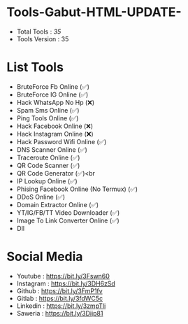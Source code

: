 # Tools-Gabut-HTML-UPDATE-
- Total Tools : <i>35</i><br>
- Tools Version : 35
# List Tools
- BruteForce Fb Online (✅)<br>
- BruteForce IG Online (✅)<br>
- Hack WhatsApp No Hp (❌)<br>
- Spam Sms Online (✅)<br>
- Ping Tools Online (✅)<br>
- Hack Facebook Online (❌)<br>
- Hack Instagram Online (❌)<br>
- Hack Password Wifi Online (✅)<br>
- DNS Scanner Online (✅)<br>
- Traceroute Online (✅)<br>
- QR Code Scanner (✅)<br>
- QR Code Generator (✅)<br
- IP Lookup Online (✅)<br>
- Phising Facebook Online (No Termux) (✅)<br>
- DDoS Online (✅)<br>
- Domain Extractor Online (✅)<br>
- YT/IG/FB/TT Video Downloader (✅)<br>
- Image To Link Converter Online (✅)<br>
- Dll<br>
# Social Media
- Youtube : https://bit.ly/3Fswn60<br>
- Instagram : https://bit.ly/3DH6zSd<br>
- Github : https://bit.ly/3FmP1fv<br>
- Gitlab : https://bit.ly/3fdWC5c<br>
- Linkedin : https://bit.ly/3zmpTli<br>
- Saweria : https://bit.ly/3Dijp81<br>
